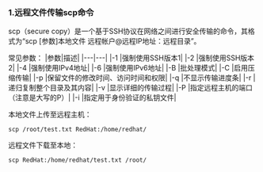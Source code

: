 ### 1.远程文件传输scp命令
scp（secure copy）是一个基于SSH协议在网络之间进行安全传输的命令，其格式为“scp [参数]本地文件 远程帐户@远程IP地址：远程目录”​。


常见参数：
|参数|描述|
|---|---|
|-1	|强制使用SSH版本1|
|-2	|强制使用SSH版本2|
|-4	|强制使用IPv4地址|
|-6	|强制使用IPv6地址|
|-B	|批处理模式|
|-C	|启用压缩传输|
|-p	|保留文件的修改时间、访问时间和权限|
|-q	|不显示传输进度条|
|-r	|递归复制整个目录及其内容|
|-v	|显示详细的传输过程|
|-P	|指定远程主机的端口（注意是大写的P）|
|-i	|指定用于身份验证的私钥文件|


本地文件上传至远程主机：
```shell
scp /root/test.txt RedHat:/home/redhat/
```


远程文件下载至本地：
```shell
scp RedHat:/home/redhat/test.txt /root/
```
